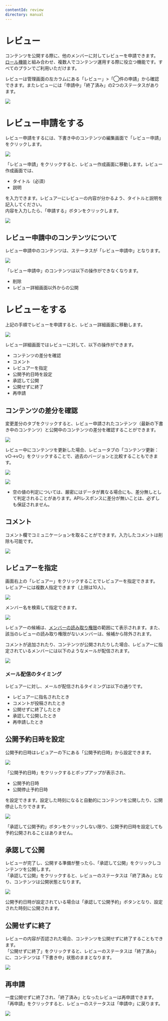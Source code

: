 ```yaml
---
contentId: review
directory: manual
---
```


# レビュー

コンテンツを公開する際に、他のメンバーに対してレビューを申請できます。  
[ロール機能](https://document.microcms.io/manual/roles)と組み合わせ、複数人でコンテンツ運用する際に役立つ機能です。すべてのプランでご利用いただけます。  
  
レビューは管理画面の左カラムにある「レビュー」>「◯件の申請」から確認できます。またレビューには「申請中」「終了済み」の2つのステータスがあります。  
  
![](https://images.microcms-assets.io/assets/d6af1616730544a596d299c20834f460/e1c41c38cc1d4aa497ad2f18d08cc4d6/CleanShot%202024-04-19%20at%2011.09.38%402x.png)

レビュー申請をする
=========

レビュー申請をするには、下書き中のコンテンツの編集画面で「レビュー申請」をクリックします。  
  
![](https://images.microcms-assets.io/assets/d6af1616730544a596d299c20834f460/ba17bfaf43b74e66a603ad731ce1dc2a/CleanShot%202024-04-19%20at%2011.10.35%402x.png)  
  
「レビュー申請」をクリックすると、レビュー作成画面に移動します。レビュー作成画面では、

*   タイトル（必須）
*   説明

を入力できます。レビュアーにレビューの内容が分かるよう、タイトルと説明を記入してください。  
内容を入力したら、「申請する」ボタンをクリックします。  
  
![](https://images.microcms-assets.io/assets/d6af1616730544a596d299c20834f460/e92767d803a24101b841355d78f960cf/CleanShot%202024-04-19%20at%2011.12.16%402x.png)

レビュー申請中のコンテンツについて
-----------------

レビュー申請中のコンテンツは、ステータスが「レビュー申請中」となります。  
  
![](https://images.microcms-assets.io/assets/d6af1616730544a596d299c20834f460/21c7199f776c4d449f5a339e97c4c80e/CleanShot%202024-04-19%20at%2011.50.12%402x.png)  
  
「レビュー申請中」のコンテンツは以下の操作ができなくなります。  

*   削除
*   レビュー詳細画面以外からの公開

レビューをする
=======

上記の手順でレビューを申請すると、レビュー詳細画面に移動します。  
  
  
![](https://images.microcms-assets.io/assets/d6af1616730544a596d299c20834f460/7e5ad0453aa341a0962b50fa01f33d12/CleanShot%202024-07-04%20at%205%E2%80%AF.00.14.png)  
  
レビュー詳細画面ではレビューに対して、以下の操作ができます。

*   コンテンツの差分を確認
*   コメント
*   レビュアーを指定
*   公開予約日時を設定
*   承認して公開
*   公開せずに終了
*   再申請

コンテンツの差分を確認
-----------

変更差分のタブをクリックすると、レビュー申請されたコンテンツ（最新の下書き中のコンテンツ）と公開中のコンテンツの差分を確認することができます。  
  
![](https://images.microcms-assets.io/assets/d6af1616730544a596d299c20834f460/57596681da0c48bf87e49933f6bf82f8/CleanShot%202024-07-04%20at%205%E2%80%AF.03.53.png)  
  
レビュー中にコンテンツを更新した場合、レビュータブの「コンテンツ更新：v○→v○」をクリックすることで、過去のバージョンと比較することもできます。  
  
![](https://images.microcms-assets.io/assets/d6af1616730544a596d299c20834f460/b4375c939de7465881fe022d1ecb679a/CleanShot%202024-07-04%20at%205%E2%80%AF.04.31.png)  
  
![](https://images.microcms-assets.io/assets/d6af1616730544a596d299c20834f460/6fee852d0b26418181fcb8acd233261c/CleanShot%202024-07-04%20at%205%E2%80%AF.06.50.png)

*   空の値の判定については、厳密にはデータが異なる場合にも、差分無しとして判定されることがあります。APIレスポンスに差分が無いことは、必ずしも保証されません。

コメント
----

コメント欄でコミュニケーションを取ることができます。入力したコメントは削除も可能です。  
  
![](https://images.microcms-assets.io/assets/d6af1616730544a596d299c20834f460/baf8c87ea272497c93d3eb06ea368135/CleanShot%202024-04-19%20at%2011.20.05%402x.png)  

レビュアーを指定
--------

画面右上の「レビュアー」をクリックすることでレビュアーを指定できます。  
レビュアーには複数人指定できます（上限は10人）。  
  
![](https://images.microcms-assets.io/assets/d6af1616730544a596d299c20834f460/5164289c50b24199814a7e2d1de6afc7/CleanShot%202024-04-19%20at%2011.21.30%402x.png)  
  
メンバー名を検索して指定できます。  
  
![](https://images.microcms-assets.io/assets/d6af1616730544a596d299c20834f460/beeb738a84cf4023bdcf4de45d32f0b4/CleanShot%202024-04-19%20at%2011.22.27%402x.png)

レビュアーの候補は、[メンバーの読み取り権限](/manual/roles#heac42bdc08)の範囲にて表示されます。また、該当のレビューの読み取り権限がないメンバーは、候補から除外されます。

  
コメントが追加されたり、コンテンツが公開されたりした場合、レビュアーに指定されているメンバーには以下のようなメールが配信されます。  
  
![](https://images.microcms-assets.io/assets/d6af1616730544a596d299c20834f460/358c401a3d4745fdb336c357ef7c2289/CleanShot%202024-04-19%20at%2011.26.12.png)  

### メール配信のタイミング

レビュアーに対し、メールが配信されるタイミングは以下の通りです。

*   レビュアーに指名されたとき
*   コメントが投稿されたとき
*   公開せずに終了したとき
*   承認して公開したとき
*   再申請したとき

公開予約日時を設定
---------

公開予約日時はレビュアーの下にある「公開予約日時」から設定できます。  
  
![](https://images.microcms-assets.io/assets/d6af1616730544a596d299c20834f460/06a8565c710142a2907d3bbae2cd0692/CleanShot%202024-04-19%20at%2011.28.20%402x.png)  
  
「公開予約日時」をクリックするとポップアップが表示され、

*   公開予約日時
*   公開停止予約日時

を設定できます。設定した時刻になると自動的にコンテンツを公開したり、公開停止したりできます。  
  
![](https://images.microcms-assets.io/assets/d6af1616730544a596d299c20834f460/4006a8d9b8d54cbc8db79027b5d096fb/CleanShot%202024-04-19%20at%2011.30.06%402x.png)

「承認して公開予約」ボタンをクリックしない限り、公開予約日時を設定しても予約公開されることはありません。

承認して公開
------

レビューが完了し、公開する準備が整ったら、「承認して公開」をクリックしコンテンツを公開します。  
「承認して公開」をクリックすると、レビューのステータスは「終了済み」となり、コンテンツは公開状態となります。  
  
![](https://images.microcms-assets.io/assets/d6af1616730544a596d299c20834f460/09f81ca18f994dbc9a31978f128394be/CleanShot%202024-04-19%20at%2011.31.37%402x.png)

公開予約日時が設定されている場合は「承認して公開予約」ボタンとなり、設定された時刻に公開されます。

公開せずに終了
-------

レビューの内容が否認された場合、コンテンツを公開せずに終了することもできます。  
「公開せずに終了」をクリックすると、レビューのステータスは「終了済み」に、コンテンツは「下書き中」状態のままとなります。  
  
![](https://images.microcms-assets.io/assets/d6af1616730544a596d299c20834f460/a85a1cad12fa4682a1407b515e44b0a6/CleanShot%202024-04-19%20at%2011.36.44%402x.png)

再申請
---

一度公開せずに終了され、「終了済み」となったレビューは再申請できます。  
「再申請」をクリックすると、レビューのステータスは「申請中」に戻ります。  
  
![](https://images.microcms-assets.io/assets/d6af1616730544a596d299c20834f460/eaebda6947f74c31bcedcc1f8b84ff13/CleanShot%202024-04-19%20at%2011.42.26%402x.png)